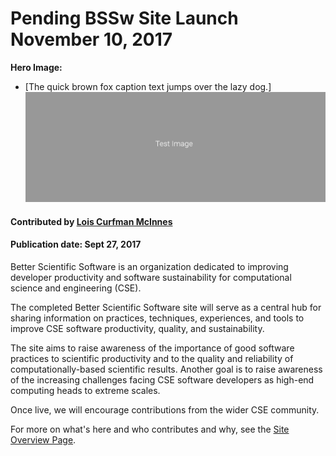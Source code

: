 
# Pending BSSw Site Launch November 10, 2017


**Hero Image:**

- [The quick brown fox caption text jumps over the lazy dog.]<img src='https://github.com/BSSWimageteam/bsswimagery/raw/master/Blog_hero_test_1176_432.png' />


#### Contributed by [Lois Curfman McInnes](https://github.com/curfman "Lois Curfman McInnes GitHub Profile")

#### Publication date: Sept 27, 2017

Better Scientific Software is an organization dedicated to improving developer productivity and software sustainability for computational science and engineering (CSE).

The completed Better Scientific Software site will serve as a central hub for sharing information on practices, techniques, experiences, and tools to improve CSE software productivity, quality, and sustainability. 

The site aims to raise awareness of the importance of good software practices to scientific productivity and to the quality and reliability of computationally-based scientific results. Another goal is to raise awareness of the increasing challenges facing CSE software developers as high-end computing heads to extreme scales. 

Once live, we will encourage contributions from the wider CSE community.

For more on what's here and who contributes and why, see the [Site Overview Page](../../Site/SiteOverview.md).

<!---
Publish: Yes
Categories: collaboration
Topics: discussion forums, Q&A sites
Tags: bssw-blog-article
Level: 2
Prerequisites: default
Aggregate: none
--->
